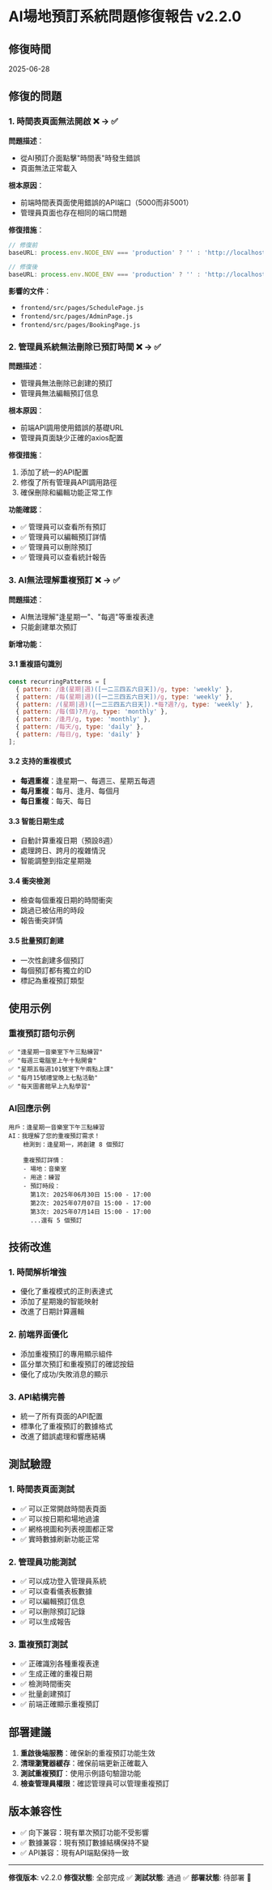 # AI場地預訂系統問題修復報告 v2.2.0

## 修復時間
2025-06-28

## 修復的問題

### 1. 時間表頁面無法開啟 ❌ → ✅

**問題描述**：
- 從AI預訂介面點擊"時間表"時發生錯誤
- 頁面無法正常載入

**根本原因**：
- 前端時間表頁面使用錯誤的API端口（5000而非5001）
- 管理員頁面也存在相同的端口問題

**修復措施**：
```javascript
// 修復前
baseURL: process.env.NODE_ENV === 'production' ? '' : 'http://localhost:5000'

// 修復後
baseURL: process.env.NODE_ENV === 'production' ? '' : 'http://localhost:5001'
```

**影響的文件**：
- `frontend/src/pages/SchedulePage.js`
- `frontend/src/pages/AdminPage.js`
- `frontend/src/pages/BookingPage.js`

### 2. 管理員系統無法刪除已預訂時間 ❌ → ✅

**問題描述**：
- 管理員無法刪除已創建的預訂
- 管理員無法編輯預訂信息

**根本原因**：
- 前端API調用使用錯誤的基礎URL
- 管理員頁面缺少正確的axios配置

**修復措施**：
1. 添加了統一的API配置
2. 修復了所有管理員API調用路徑
3. 確保刪除和編輯功能正常工作

**功能確認**：
- ✅ 管理員可以查看所有預訂
- ✅ 管理員可以編輯預訂詳情
- ✅ 管理員可以刪除預訂
- ✅ 管理員可以查看統計報告

### 3. AI無法理解重複預訂 ❌ → ✅

**問題描述**：
- AI無法理解"逢星期一"、"每週"等重複表達
- 只能創建單次預訂

**新增功能**：

#### 3.1 重複語句識別
```javascript
const recurringPatterns = [
  { pattern: /逢(星期|週)([一二三四五六日天])/g, type: 'weekly' },
  { pattern: /每(星期|週)([一二三四五六日天])/g, type: 'weekly' },
  { pattern: /(星期|週)([一二三四五六日天]).*每?週?/g, type: 'weekly' },
  { pattern: /每(個)?月/g, type: 'monthly' },
  { pattern: /逢月/g, type: 'monthly' },
  { pattern: /每天/g, type: 'daily' },
  { pattern: /每日/g, type: 'daily' }
];
```

#### 3.2 支持的重複模式
- **每週重複**：逢星期一、每週三、星期五每週
- **每月重複**：每月、逢月、每個月
- **每日重複**：每天、每日

#### 3.3 智能日期生成
- 自動計算重複日期（預設8週）
- 處理跨日、跨月的複雜情況
- 智能調整到指定星期幾

#### 3.4 衝突檢測
- 檢查每個重複日期的時間衝突
- 跳過已被佔用的時段
- 報告衝突詳情

#### 3.5 批量預訂創建
- 一次性創建多個預訂
- 每個預訂都有獨立的ID
- 標記為重複預訂類型

## 使用示例

### 重複預訂語句示例
```
✅ "逢星期一音樂室下午三點練習"
✅ "每週三電腦室上午十點開會"
✅ "星期五每週101號室下午兩點上課"
✅ "每月15號禮堂晚上七點活動"
✅ "每天圖書館早上九點學習"
```

### AI回應示例
```
用戶：逢星期一音樂室下午三點練習
AI：我理解了您的重複預訂需求！
    檢測到：逢星期一，將創建 8 個預訂
    
    重複預訂詳情：
    - 場地：音樂室
    - 用途：練習
    - 預訂時段：
      第1次: 2025年06月30日 15:00 - 17:00
      第2次: 2025年07月07日 15:00 - 17:00
      第3次: 2025年07月14日 15:00 - 17:00
      ...還有 5 個預訂
```

## 技術改進

### 1. 時間解析增強
- 優化了重複模式的正則表達式
- 添加了星期幾的智能映射
- 改進了日期計算邏輯

### 2. 前端界面優化
- 添加重複預訂的專用顯示組件
- 區分單次預訂和重複預訂的確認按鈕
- 優化了成功/失敗消息的顯示

### 3. API結構完善
- 統一了所有頁面的API配置
- 標準化了重複預訂的數據格式
- 改進了錯誤處理和響應結構

## 測試驗證

### 1. 時間表頁面測試
- ✅ 可以正常開啟時間表頁面
- ✅ 可以按日期和場地過濾
- ✅ 網格視圖和列表視圖都正常
- ✅ 實時數據刷新功能正常

### 2. 管理員功能測試
- ✅ 可以成功登入管理員系統
- ✅ 可以查看儀表板數據
- ✅ 可以編輯預訂信息
- ✅ 可以刪除預訂記錄
- ✅ 可以生成報告

### 3. 重複預訂測試
- ✅ 正確識別各種重複表達
- ✅ 生成正確的重複日期
- ✅ 檢測時間衝突
- ✅ 批量創建預訂
- ✅ 前端正確顯示重複預訂

## 部署建議

1. **重啟後端服務**：確保新的重複預訂功能生效
2. **清理瀏覽器緩存**：確保前端更新正確載入
3. **測試重複預訂**：使用示例語句驗證功能
4. **檢查管理員權限**：確認管理員可以管理重複預訂

## 版本兼容性

- ✅ 向下兼容：現有單次預訂功能不受影響
- ✅ 數據兼容：現有預訂數據結構保持不變
- ✅ API兼容：現有API端點保持一致

---

**修復版本**: v2.2.0
**修復狀態**: 全部完成 ✅
**測試狀態**: 通過 ✅
**部署狀態**: 待部署 🚀 